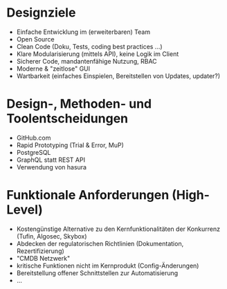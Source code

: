 
# Designziele

- Einfache Entwicklung im (erweiterbaren) Team
- Open Source
- Clean Code (Doku, Tests, coding best practices ...)
- Klare Modularisierung (mittels API), keine Logik im Client
- Sicherer Code, mandantenfähige Nutzung, RBAC
- Moderne & "zeitlose" GUI
- Wartbarkeit (einfaches Einspielen, Bereitstellen von Updates, updater?)

# Design-, Methoden- und Toolentscheidungen

- GitHub.com
- Rapid Prototyping (Trial & Error, MuP)
- PostgreSQL
- GraphQL statt REST API
- Verwendung von hasura

# Funktionale Anforderungen (High-Level)

- Kostengünstige Alternative zu den Kernfunktionalitäten der Konkurrenz (Tufin, Algosec, Skybox)
- Abdecken der regulatorischen Richtlinien (Dokumentation, Rezertifizierung)
- "CMDB Netzwerk"
- kritische Funktionen nicht im Kernprodukt (Config-Änderungen)
- Bereitstellung offener Schnittstellen zur Automatisierung
- ...